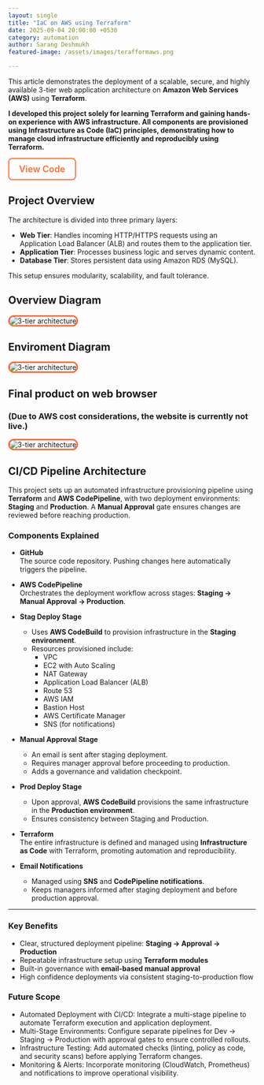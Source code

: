 ```yaml
---
layout: single
title: "IaC on AWS using Terraform"
date: 2025-09-04 20:00:00 +0530
category: automation
author: Sarang Deshmukh
featured-image: /assets/images/terafformaws.png

---
```


This article demonstrates the deployment of a scalable, secure, and highly available 3-tier web application architecture on **Amazon Web Services (AWS)** using **Terraform**.

**I developed this project solely for learning Terraform and gaining hands-on experience with AWS infrastructure. All components are provisioned using Infrastructure as Code (IaC) principles, demonstrating how to manage cloud infrastructure efficiently and reproducibly using Terraform.**

<a href="https://github.com/devopsbysarang/3-tier-website-hosted-on-aws" target="_blank" style="
  display: inline-block;
  padding: 10px 20px;
  font-size: 18px;
  font-weight: 600;
  color: #ff6b35;
  border: 2px solid #ff6b35;
  border-radius: 8px;
  text-decoration: none;
  text-align: center;
  transition: all 0.3s ease;">
  View Code
</a>


## Project Overview

The architecture is divided into three primary layers:

- **Web Tier**: Handles incoming HTTP/HTTPS requests using an Application Load Balancer (ALB) and routes them to the application tier.
- **Application Tier**: Processes business logic and serves dynamic content.
- **Database Tier**: Stores persistent data using Amazon RDS (MySQL).

This setup ensures modularity, scalability, and fault tolerance.

## Overview Diagram

<img src="https://github.com/user-attachments/assets/fd941c2f-53ec-4f13-a930-b1702856a425" 
     alt="3-tier architecture" 
     style="border: 3px solid #ff6b35; border-radius: 12px; max-width:100%; height:auto;" />


## Enviroment Diagram

<img src="https://github.com/user-attachments/assets/90a332d6-2793-4b20-9462-e6aa2ff83aff" 
     alt="3-tier architecture" 
     style="border: 3px solid #ff6b35; border-radius: 12px; max-width:100%; height:auto;" />


## Final product on web browser 
### (Due to AWS cost considerations, the website is currently not live.)

<img src="https://github.com/user-attachments/assets/c0fe548b-aced-452d-ae2e-6489a26b010d" 
     alt="3-tier architecture" 
     style="border: 3px solid #ff6b35; border-radius: 12px; max-width:100%; height:auto;" />


## CI/CD Pipeline Architecture

This project sets up an automated infrastructure provisioning pipeline using **Terraform** and **AWS CodePipeline**, with two deployment environments: **Staging** and **Production**. A **Manual Approval** gate ensures changes are reviewed before reaching production.

### Components Explained

- **GitHub**  
  The source code repository. Pushing changes here automatically triggers the pipeline.

- **AWS CodePipeline**  
  Orchestrates the deployment workflow across stages: **Staging → Manual Approval → Production**.

- **Stag Deploy Stage**  
  - Uses **AWS CodeBuild** to provision infrastructure in the **Staging environment**.
  - Resources provisioned include:  
    - VPC  
    - EC2 with Auto Scaling  
    - NAT Gateway  
    - Application Load Balancer (ALB)  
    - Route 53  
    - AWS IAM  
    - Bastion Host  
    - AWS Certificate Manager  
    - SNS (for notifications)

- **Manual Approval Stage**  
  - An email is sent after staging deployment.
  - Requires manager approval before proceeding to production.
  - Adds a governance and validation checkpoint.

- **Prod Deploy Stage**  
  - Upon approval, **AWS CodeBuild** provisions the same infrastructure in the **Production environment**.
  - Ensures consistency between Staging and Production.

- **Terraform**  
  The entire infrastructure is defined and managed using **Infrastructure as Code** with Terraform, promoting automation and reproducibility.

- **Email Notifications**  
  - Managed using **SNS** and **CodePipeline notifications**.
  - Keeps managers informed after staging deployment and before production approval.

---

### Key Benefits

- Clear, structured deployment pipeline: **Staging → Approval → Production**
- Repeatable infrastructure setup using **Terraform modules**
- Built-in governance with **email-based manual approval**
- High confidence deployments via consistent staging-to-production flow

### Future Scope 

- Automated Deployment with CI/CD: Integrate a multi-stage pipeline to automate Terraform execution and application deployment.
- Multi-Stage Environments: Configure separate pipelines for Dev → Staging → Production with approval gates to ensure controlled rollouts.
- Infrastructure Testing: Add automated checks (linting, policy as code, and security scans) before applying Terraform changes.
- Monitoring & Alerts: Incorporate monitoring (CloudWatch, Prometheus) and notifications to improve operational visibility.



